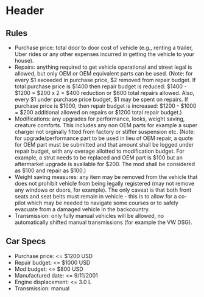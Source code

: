 <!-- TITLE: Rally Cars -->
<!-- SUBTITLE: A quick summary of Rally Cars -->

# Header

## Rules
* Purchase price: total door to door cost of vehicle (e.g., renting a trailer, Uber rides or any other expenses incurred in getting the vehicle to your house).
* Repairs: anything required to get vehicle operational and street legal is allowed, but only OEM or OEM equivalent parts can be used. (Note: for every $1 exceeded in purchase price, $2 removed from repair budget. If total purchase price is $1400 then repair budget is reduced: $1400 - $1200 = $200 x 2 = $400 reduction or $600 total repairs allowed.  Also, every $1 under purchase price budget, $1 may be spent on repairs. If purchase price is $1000, then repair budget is increased: $1200 - $1000 = $200 additional allowed on repairs or $1200 total repair budget.)
* Modifications: any upgrades for performance, looks, weight saving, creature comforts. This includes any non OEM parts for example a super charger not orginally fitted from factory or stiffer suspension etc.  (Note: for upgrade/performance part to be used in lieu of OEM repair, a quote for OEM part must be submitted and that amount shall be logged under repair budget, with any overage allotted to modification budget. For example, a strut needs to be replaced and OEM part is $100 but an aftermarket upgrade is available for $200.  The mod shall be considered as $100 and repair as $100.)
* Weight saving measures: any item may be removed from the vehicle that does not prohibit vehicle from being legally registered (may not remove any windows or doors, for example). The only caveat is that both front seats and seat belts must remain in vehicle - this is to allow for a co-pilot which may be needed to navigate some courses or to safely evacuate from a damaged vehicle in the backcountry.
* Transmission: only fully manual vehicles will be allowed, no automatically shifted manual transmissions (for example the VW DSG).

## Car Specs
* Purchase price: <= $1200 USD
* Repair budget: <= $1000 USD
* Mod budget: <= $800 USD
* Manufactured date: <= 9/11/2001
* Engine displacement: <= 3.0 L
* Transmission: manual